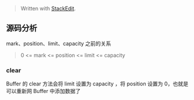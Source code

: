 


> Written with [StackEdit](https://stackedit.io/).

## 源码分析

mark、position、limit、capacity 之前的关系
> 0 <= mark <= position <= limit <= capacity

### clear
Buffer 的 clear 方法会将 limit 设置为 capacity ，将 position 设置为 0，也就是可以重新网 Buffer 中添加数据了

<!--stackedit_data:
eyJoaXN0b3J5IjpbLTYzMTU1NzQ4MCwxMDEwMDM5ODA2XX0=
-->